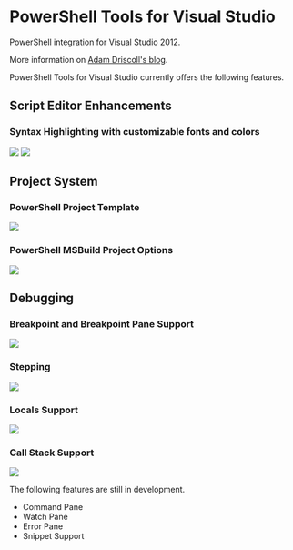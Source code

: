 PowerShell Tools for Visual Studio
===========

PowerShell integration for Visual Studio 2012. 

More information on <a href="http://csharpening.net/?p=1697">Adam Driscoll's blog</a>.

PowerShell Tools for Visual Studio currently offers the following features. 

<h2>Script Editor Enhancements</h2>

<h3>Syntax Highlighting with customizable fonts and colors</h3>

<img src="http://csharpening.net/wp-content/uploads/2013/07/syntax.png"/>

<img src="http://csharpening.net/wp-content/uploads/2013/07/fontandcolors.png"/>

<h2>Project System</h2>

<h3>PowerShell Project Template</h3>

<img src="http://csharpening.net/wp-content/uploads/2013/07/projects.png"/>

<h3>PowerShell MSBuild Project Options</h3>

<img src="http://csharpening.net/wp-content/uploads/2013/07/projprops.png"/>

<h2>Debugging</h2>

<h3>Breakpoint and Breakpoint Pane Support</h3>

<img src="http://csharpening.net/wp-content/uploads/2013/07/breakpoints.png"/>

<h3>Stepping</h3>

<img src="http://csharpening.net/wp-content/uploads/2013/07/stepping.png"/>

<h3>Locals Support</h3>

<img src="http://csharpening.net/wp-content/uploads/2013/07/locals.png"/>

<h3>Call Stack Support</h3>

<img src="http://csharpening.net/wp-content/uploads/2013/07/callstack.png"/>

The following features are still in development.

* Command Pane
* Watch Pane
* Error Pane
* Snippet Support
